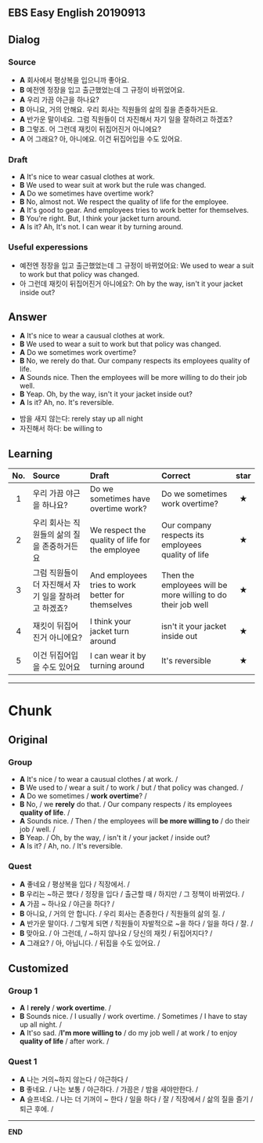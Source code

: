 ## EBS Easy English 20190913

## Dialog

### Source

* **A** 회사에서 평상복을 입으니까 좋아요.  
* **B** 예전엔 정장을 입고 출근했었는데 그 규정이 바뀌었어요.
* **A** 우리 가끔 야근을 하나요?
* **B** 아니요, 거의 안해요. 우리 회사는 직원들의 삶의 질을 존중하거든요.
* **A** 반가운 말이네요. 그럼 직원들이 더 자진해서 자기 일을 잘하려고 하겠죠?
* **B** 그렇죠. 어 그런데 재킷이 뒤집어진거 아니에요?
* **A** 어 그래요? 아, 아니에요. 이건 뒤집어입을 수도 있어요.


### Draft

* **A** It's nice to wear casual clothes at work.
* **B** We used to wear suit at work but the rule was changed.
* **A** Do we sometimes have overtime work?
* **B** No, almost not. We respect the quality of life for the employee.
* **A** It's good to gear. And employees tries to work better for themselves.  
* **B** You're right. But, I think your jacket turn around.
* **A** Is it? Ah, It's not. I can wear it by turning around.

### Useful experessions
- 예전엔 정장을 입고 출근했었는데 그 규정이 바뀌었어요: We used to wear a suit to work but that policy was changed.
- 아 그런데 재킷이 뒤집어진거 아니에요?: Oh by the way, isn't it your jacket inside out?


## Answer

* **A** It's nice to wear a causual clothes at work.
* **B** We used to wear a suit to work but that policy was changed.
* **A** Do we sometimes work overtime?
* **B** No, we rerely do that. Our company respects its employees quality of life.
* **A** Sounds nice. Then the employees will be more willing to do their job well.
* **B** Yeap. Oh, by the way, isn't it your jacket inside out?
* **A** Is it? Ah, no. It's reversible.


- 밤을 새지 않는다: rerely stay up all night
- 자진해서 하다: be willing to


## Learning

| No. | Source | Draft | Correct | star |
| :---: | :--- | :--- | :--- | :---: |
| 1 | 우리 가끔 야근을 하나요? | Do we sometimes have overtime work? | Do we sometimes work overtime? | ★ |
| 2 | 우리 회사는 직원들의 삶의 질을 존중하거든요 | We respect the quality of life for the employee |  Our company respects its employees quality of life | ★ |
| 3 | 그럼 직원들이 더 자진해서 자기 일을 잘하려고 하겠죠? | And employees tries to work better for themselves |  Then the employees will be more willing to do their job well | ★ |
| 4 | 재킷이 뒤집어진거 아니에요? | I think your jacket turn around | isn't it your jacket inside out | ★ |
| 5 | 이건 뒤집어입을 수도 있어요 | I can wear it by turning around | It's reversible | ★ |

---

# Chunk

## Original

### Group

* **A** It's nice / to wear a causual clothes / at work. /
* **B** We used to / wear a suit / to work / but / that policy was changed. /
* **A** Do we sometimes / **work overtime**? /
* **B** No, / we **rerely** do that. / Our company respects / its employees **quality of life**. /
* **A** Sounds nice. / Then / the employees will **be more willing to** / do their job / well. /
* **B** Yeap. / Oh, by the way, / isn't it /  your jacket / inside out?
* **A** Is it? / Ah, no. / It's reversible.


### Quest

* **A** 좋네요 / 평상복을 입다 / 직장에서. /
* **B** 우리는 ~하곤 했다 / 정장을 입다 / 출근할 때 / 하지만 / 그 정책이 바뀌었다. /
* **A** 가끔 ~ 하나요 / 야근을 하다? /
* **B** 아니요, / 거의 안 합니다. / 우리 회사는 존중한다 / 직원들의 삶의 질. /
* **A** 반가운 말이다. / 그렇게 되면 / 직원들이 자발적으로 ~을 하다 / 일을 하다 / 잘. /
* **B** 맞아요. / 아 그런데, / ~하지 않나요 / 당신의 재킷 / 뒤집어지다? /
* **A** 그래요? / 아, 아닙니다. / 뒤집을 수도 있어요. /


## Customized

### Group 1

* **A** I **rerely** / **work overtime**. /
* **B** Sounds nice. / I usually / work overtime. / Sometimes / I have to stay up all night. /
* **A** It'so sad. /**I'm more willing to** / do my job well / at work / to enjoy **quality of life** / after work. /

### Quest 1

* **A** 나는 거의~하지 않는다 / 야근하다 /
* **B** 좋네요. / 나는 보통 / 야근하다. / 가끔은 / 밤을 새야만한다. /  
* **A** 슬프네요. / 나는 더 기꺼이 ~ 한다 / 일을 하다 / 잘 / 직장에서 / 삶의 질을 즐기 / 퇴근 후에. /


---

**END**
